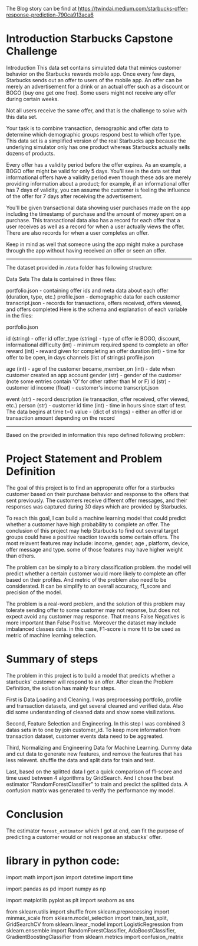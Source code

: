 The Blog story can be find at https://twindai.medium.com/starbucks-offer-response-prediction-790ca913aca6
# Introduction Starbucks Capstone Challenge
Introduction
This data set contains simulated data that mimics customer behavior on the Starbucks rewards mobile app. Once every few days, Starbucks sends out an offer to users of the mobile app. An offer can be merely an advertisement for a drink or an actual offer such as a discount or BOGO (buy one get one free). Some users might not receive any offer during certain weeks.

Not all users receive the same offer, and that is the challenge to solve with this data set.

Your task is to combine transaction, demographic and offer data to determine which demographic groups respond best to which offer type. This data set is a simplified version of the real Starbucks app because the underlying simulator only has one product whereas Starbucks actually sells dozens of products.

Every offer has a validity period before the offer expires. As an example, a BOGO offer might be valid for only 5 days. You'll see in the data set that informational offers have a validity period even though these ads are merely providing information about a product; for example, if an informational offer has 7 days of validity, you can assume the customer is feeling the influence of the offer for 7 days after receiving the advertisement.

You'll be given transactional data showing user purchases made on the app including the timestamp of purchase and the amount of money spent on a purchase. This transactional data also has a record for each offer that a user receives as well as a record for when a user actually views the offer. There are also records for when a user completes an offer.

Keep in mind as well that someone using the app might make a purchase through the app without having received an offer or seen an offer.

--------------------------------------------------

The dataset provided in `/data`  folder has following structure:

Data Sets
The data is contained in three files:

portfolio.json - containing offer ids and meta data about each offer (duration, type, etc.)
profile.json - demographic data for each customer
transcript.json - records for transactions, offers received, offers viewed, and offers completed
Here is the schema and explanation of each variable in the files:

portfolio.json

id (string) - offer id
offer_type (string) - type of offer ie BOGO, discount, informational
difficulty (int) - minimum required spend to complete an offer
reward (int) - reward given for completing an offer
duration (int) - time for offer to be open, in days
channels (list of strings)
profile.json

age (int) - age of the customer
became_member_on (int) - date when customer created an app account
gender (str) - gender of the customer (note some entries contain 'O' for other rather than M or F)
id (str) - customer id
income (float) - customer's income
transcript.json

event (str) - record description (ie transaction, offer received, offer viewed, etc.)
person (str) - customer id
time (int) - time in hours since start of test. The data begins at time t=0
value - (dict of strings) - either an offer id or transaction amount depending on the record

-------------------------------------------------------------


Based on the provided in information this repo defined following problem:

# Project Statement and Problem Definition
The goal of this project is to find an approperate offer for a starbucks customer based on their purchase behavior and response to the offers that sent previously. The customers receive different offer messages, and their responses was captured during 30 days which are provided by Starbucks.

To reach this goal, I can build a machine learning model that could predict whether a customer have high probability to complete an offer. The conclusion of this project may help Starbucks to find out several target groups could have a positive reaction towards some certain offers. The most relavent features may include: income, gender, age , platform, device, offer message and type. some of those features may have higher weight than others.

The problem can be simply to a binary classification problem. the model will predict whether a certain customer would more likely to complete an offer based on their profiles. And metric of the problem also need to be considerated. It can be simplify to an overall accuracy, f1_score and precision of the model.

The problem is a real-word problem, and the solution of this problem may tolerate sending offer to some customer may not reponse, but does not expect avoid any customer may response. That means False Negatives is more important than False Positive. Moreover the dataset may include imbalanced classes data. in this case, F1-score is more fit to be used as metric of machine learning selection.

# Summary of steps 
The problem in this project is to build a model that predicts whether a starbucks' customer will respond to an offer. After clean the Problem Definition, the solution has mainly four steps.

First is Data Loading and Cleaning. I was preprocessing portfolio, profile and transaction datasets, and get several cleaned and verified data. Also did some understanding of cleaned data and show some visilizations.

Second, Feature Selection and Engineering. In this step I was combined 3 datas sets in to one by join customer_id. To keep more information from transaction dataset, customer events data need to be aggreated.

Third, Normalizing and Engineering Data for Machine Learning. Dummy data and cut data to generate new features, and remove the features that has less relevent. shuffle the data and split data for train and test.

Last, based on the splitted data I get a quick comparison of f1-score and time used between 4 algorithms by GridSearch. And I chose the best estimator "RandomForestClassifier" to train and predict the splitted data. A confusion matrix was generated to verify the performance my model.


# Conclusion
The estimator `forest_estimator` which I got at end, can fit the purpose of predicting a customer would or not response an stabucks' offer.


# library in python code:
import math
import json
import datetime
import time

import pandas as pd
import numpy as np

import matplotlib.pyplot as plt
import seaborn as sns

from sklearn.utils import shuffle
from sklearn.preprocessing import minmax_scale
from sklearn.model_selection import train_test_split, GridSearchCV
from sklearn.linear_model import LogisticRegression
from sklearn.ensemble import RandomForestClassifier, AdaBoostClassifier, GradientBoostingClassifier
from sklearn.metrics import confusion_matrix
